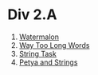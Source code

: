 # Div 2.A

1. [Watermalon](./watermalon_4_a.cpp)
2. [Way Too Long Words](./way_too_long_words71_a.cpp)
3. [String Task](./string_task_118_a.cpp)
4. [Petya and Strings](./petya_and_strings_112_a.cpp)
